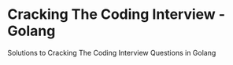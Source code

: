 # Cracking The Coding Interview - Golang
Solutions to Cracking The Coding Interview Questions in Golang
